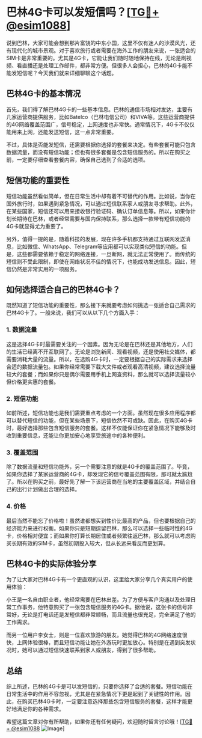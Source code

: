 # 巴林4G卡可以发短信吗？[[TG💪+ @esim1088](https://t.me/s/esim1088)]

说到巴林，大家可能会想到那片富饶的中东小国，这里不仅有迷人的沙漠风光，还有现代化的城市景观。对于喜欢旅行或者需要在海外工作的朋友来说，一张适合的SIM卡是非常重要的。尤其是4G卡，它能让我们随时随地保持在线，无论是刷视频、看直播还是处理工作邮件，都非常方便。但很多人会担心，巴林的4G卡能不能发短信呢？今天我们就来详细聊聊这个话题。

## 巴林4G卡的基本情况

首先，我们得了解巴林4G卡的一些基本信息。巴林的通信市场相对发达，主要有几家运营商提供服务，比如Batelco（巴林电信公司）和VIVA等。这些运营商提供的4G网络覆盖范围广，信号稳定，上网速度也非常快。通常情况下，4G卡不仅仅能用来上网，还能发送短信，这一点非常重要。

不过，具体是否能发短信，还需要根据你选择的套餐来决定。有些套餐可能只包含数据流量，而没有短信功能；但也有很多套餐是包含短信服务的。所以在购买之前，一定要仔细查看套餐内容，确保自己选到了合适的选项。

## 短信功能的重要性

短信功能虽然看似简单，但在日常生活中却有着不可替代的作用。比如说，当你在国外旅行时，如果遇到紧急情况，可以通过短信联系家人或朋友寻求帮助。此外，在某些国家，短信还可以用来接收银行验证码、确认订单信息等。所以，如果你计划长期待在巴林，或者经常需要与国内保持联系，那么选择一款带有短信功能的4G卡就显得尤为重要了。

另外，值得一提的是，随着科技的发展，现在许多手机都支持通过互联网发送消息，比如微信、WhatsApp、Telegram等应用都可以实现类似短信的功能。但是，这些都需要依赖于稳定的网络连接，一旦断网，就无法正常使用了。而传统的短信则不受此限制，即使在网络状况不佳的情况下，也能成功发送信息。因此，短信仍然是非常实用的一项服务。

## 如何选择适合自己的巴林4G卡？

既然知道了短信功能的重要性，那么接下来就要考虑如何挑选一张适合自己需求的巴林4G卡了。一般来说，我们可以从以下几个方面入手：

### 1. 数据流量

这是选择4G卡时最需要关注的一个因素。因为无论是在巴林还是其他地方，人们的生活已经离不开互联网了。无论是浏览新闻、观看视频，还是使用社交媒体，都需要消耗大量的流量。所以，在选购4G卡时，一定要根据自己的实际需求来选择合适的数据流量包。如果你经常需要下载大文件或者观看高清视频，建议选择流量较大的套餐；而如果你只是偶尔需要用手机上网查资料，那么就可以选择流量较小但价格更实惠的套餐。

### 2. 短信功能

如前所述，短信功能也是我们需要重点考虑的一个方面。虽然现在很多应用程序都可以替代短信的功能，但在某些场景下，短信依然不可或缺。因此，在购买4G卡时，最好选择那些包含短信服务的套餐。这样不仅能保证你在紧急情况下能够及时收到重要信息，还能让你更加安心地享受旅途中的各种便利。

### 3. 覆盖范围

除了数据流量和短信功能外，另一个需要注意的就是4G卡的覆盖范围了。毕竟，如果你选择了某家运营商的4G卡，却发现它的信号覆盖范围有限，那可就太尴尬了。所以在购买之前，最好先了解一下该运营商在当地的主要覆盖区域，并结合自己的出行计划做出合理的选择。

### 4. 价格

最后当然不能忘了价格啦！虽然谁都想买到性价比最高的产品，但也要根据自己的经济能力来进行权衡。如果你只是短期逗留巴林，那么可以选择一些临时性的4G卡，价格相对便宜；而如果你打算长期居住或者频繁往返巴林，那么就可以考虑购买长期有效的SIM卡，虽然初期投入较大，但从长远来看反而更划算。

## 巴林4G卡的实际体验分享

为了让大家对巴林4G卡有一个更直观的认识，这里给大家分享几个真实用户的使用体验：

小王是一名自由职业者，他经常需要在巴林出差。为了方便与客户沟通以及处理日常工作事务，他特意购买了一张包含短信服务的4G卡。据他说，这张卡的信号非常好，无论是打电话还是发短信都非常顺畅，而且流量也很充足，完全满足了他的工作需求。

而另一位用户李女士，则是一位喜欢旅游的朋友。她觉得巴林的4G网络速度很快，上网体验很棒，而且短信功能让她在外游玩时更加放心。特别是在遇到突发状况时，她可以通过短信快速联系到家人或朋友，得到了很多帮助。

## 总结

综上所述，巴林的4G卡是可以发短信的，只要你选择了合适的套餐。短信功能在日常生活中的作用不容忽视，尤其是在紧急情况下更是起到了关键性的作用。因此，在购买巴林4G卡时，一定要注意选择那些包含短信服务的套餐，这样才能更好地满足你的各种需求。

希望这篇文章对你有所帮助，如果你还有任何疑问，欢迎随时留言讨论哦！[[TG💪+ @esim1088](https://t.me/s/esim1088) ![Image](https://i.postimg.cc/4NQfJmqS/Snipaste-2025-05-13-00-14-12.png)]
